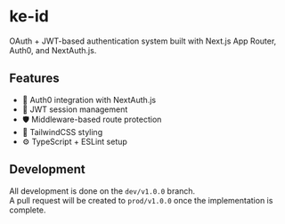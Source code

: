 # ke-id

OAuth + JWT-based authentication system built with Next.js App Router, Auth0, and NextAuth.js.

## Features

- 🔐 Auth0 integration with NextAuth.js
- 🔄 JWT session management
- 🛡️ Middleware-based route protection
- 🎨 TailwindCSS styling
- ⚙️ TypeScript + ESLint setup

## Development

All development is done on the `dev/v1.0.0` branch.  
A pull request will be created to `prod/v1.0.0` once the implementation is complete.
